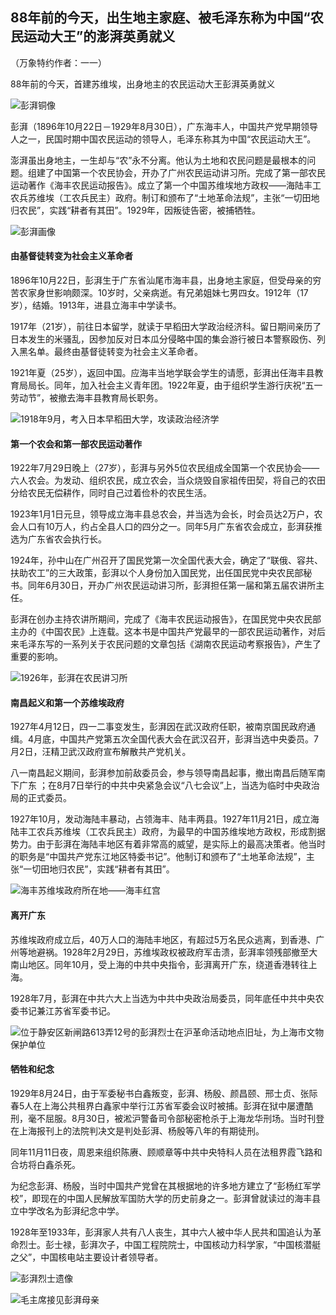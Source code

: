 ## 88年前的今天，出生地主家庭、被毛泽东称为中国“农民运动大王”的澎湃英勇就义

（万象特约作者：一一）

88年前的今天，首建苏维埃，出身地主的农民运动大王彭湃英勇就义

![彭湃铜像](彭湃铜像.jpg)

彭湃（1896年10月22日－1929年8月30日），广东海丰人，中国共产党早期领导人之一，民国时期中国农民运动的领导人，毛泽东称其为中国“农民运动大王”。

澎湃虽出身地主，一生却与“农”永不分离。他认为土地和农民问题是最根本的问题。组建了中国第一个农民协会，开办了广州农民运动讲习所。完成了第一部农民运动著作《海丰农民运动报告》。成立了第一个中国苏维埃地方政权——海陆丰工农兵苏维埃（工农兵民主）政府。制订和颁布了“土地革命法规”，主张“一切田地归农民”，实践“耕者有其田”。1929年，因叛徒告密，被捕牺牲。

![彭湃画像](彭湃画像.jpg)

#### 由基督徒转变为社会主义革命者

1896年10月22日，彭湃生于广东省汕尾市海丰县，出身地主家庭，但受母亲的穷苦农家身世影响颇深。10岁时，父亲病逝。有兄弟姐妹七男四女。1912年（17岁），结婚。1913年，进县立海丰中学读书。

1917年（21岁），前往日本留学，就读于早稻田大学政治经济科。留日期间亲历了日本发生的米骚乱，因参加反对日本瓜分侵略中国的集会游行被日本警察殴伤、列入黑名单。最终由基督徒转变为社会主义革命者。

1921年夏（25岁），返回中国。应海丰当地学联会学生的请愿，彭湃出任海丰县教育局局长。同年，加入社会主义青年团。1922年夏，由于组织学生游行庆祝“五一劳动节”，被撤去海丰县教育局长职务。

![1918年9月，考入日本早稻田大学，攻读政治经济学](1918年9月，考入日本早稻田大学，攻读政治经济学.jpg)

#### 第一个农会和第一部农民运动著作

1922年7月29日晚上（27岁），彭湃与另外5位农民组成全国第一个农民协会——六人农会。为发动、组织农民，成立农会，当众烧毁自家祖传田契，将自己的农田分给农民无偿耕作，同时自己过着俭朴的农民生活。

1923年1月1日元旦，领导成立海丰县总农会，并当选为会长，时会员达2万户，农会人口有10万人，约占全县人口的四分之一。同年5月广东省农会成立，彭湃获推选为广东省农会执行长。

1924年，孙中山在广州召开了国民党第一次全国代表大会，确定了“联俄、容共、扶助农工”的三大政策，彭湃以个人身份加入国民党，出任国民党中央农民部秘书。同年6月30日，开办广州农民运动讲习所，彭湃担任第一届和第五届农讲所主任。

彭湃在创办主持农讲所期间，完成了《海丰农民运动报告》，在国民党中央农民部主办的《中国农民》上连载。这本书是中国共产党最早的一部农民运动著作，对后来毛泽东写的一系列关于农民问题的文章包括《湖南农民运动考察报告》，产生了重要的影响。

![1926年，彭湃在农民讲习所](1926年，彭湃在农民讲习所.jpeg)

#### 南昌起义和第一个苏维埃政府

1927年4月12日，四一二事变发生，彭湃因在武汉政府任职，被南京国民政府通缉。4月底，中国共产党第五次全国代表大会在武汉召开，彭湃当选中央委员。7月2日，汪精卫武汉政府宣布解散共产党机关。

八一南昌起义期间，彭湃参加前敌委员会，参与领导南昌起事，撤出南昌后随军南下广东 ；在8月7日举行的中共中央紧急会议“八七会议”上，当选为临时中央政治局的正式委员。

1927年10月，发动海陆丰暴动，占领海丰、陆丰两县。1927年11月21日，成立海陆丰工农兵苏维埃（工农兵民主）政府，为最早的中国苏维埃地方政权，形成割据势力。由于彭湃在海陆丰地区有着非常高的威望，是实际上的最高决策者。他当时的职务是“中国共产党东江地区特委书记”。他制订和颁布了“土地革命法规”，主张“一切田地归农民”，实践“耕者有其田”。

![海丰苏维埃政府所在地——海丰红宫](海丰苏维埃政府所在地——海丰红宫.jpg)

#### 离开广东

苏维埃政府成立后，40万人口的海陆丰地区，有超过5万名民众逃离，到香港、广州等地避祸。1928年2月29日，苏维埃政权被政府军击溃，彭湃率领残部撤至大南山地区。同年10月，受上海的中共中央指令，彭湃离开广东，绕道香港转往上海。

1928年7月，彭湃在中共六大上当选为中共中央政治局委员，同年底任中共中央农委书记兼江苏省军委书记。

![位于静安区新闸路613弄12号的彭湃烈士在沪革命活动地点旧址，为上海市文物保护单位](位于静安区新闸路613弄12号的彭湃烈士在沪革命活动地点旧址，为上海市文物保护单位.jpg)

#### 牺牲和纪念

1929年8月24日，由于军委秘书白鑫叛变，彭湃、杨殷、颜昌颐、邢士贞、张际春5人在上海公共租界白鑫家中举行江苏省军委会议时被捕。彭湃在狱中屡遭酷刑，毫不屈服。8月30日，被淞沪警备司令部秘密枪杀于上海龙华刑场。当时刊登在上海报刊上的法院判决文是判处彭湃、杨殷等八年的有期徒刑。

同年11月11日夜，周恩来组织陈赓、顾顺章等中共中央特科人员在法租界霞飞路和合坊将白鑫杀死。

为纪念彭湃、杨殷，当时中国共产党曾在其根据地的许多地方建立了“彭杨红军学校”，即现在的中国人民解放军国防大学的历史前身之一。彭湃曾就读过的海丰县立中学改名为彭湃纪念中学。

1928年至1933年，彭湃家人共有八人丧生，其中六人被中华人民共和国追认为革命烈士。彭士禄，彭湃次子，中国工程院院士，中国核动力科学家，“中国核潜艇之父”，中国核电站主要设计者领导者。

![彭湃烈士遗像](彭湃烈士遗像.jpg)



![毛主席接见彭湃母亲](毛主席接见彭湃母亲.jpg)

